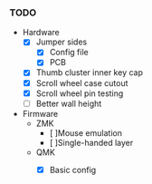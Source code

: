 ### TODO
- Hardware
    - [X] Jumper sides
        - [X] Config file
        - [X] PCB
    - [X] Thumb cluster inner key cap
    - [X] Scroll wheel case cutout
    - [X] Scroll wheel pin testing
    - [ ] Better wall height
- Firmware
    - ZMK
        - [ ]Mouse emulation
        - [ ]Single-handed layer
    - QMK
        - [X] Basic config


